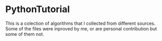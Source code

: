 # PythonTutorial

This is a colection of algorithms that I collected from different sources. Some of the files were inproved by me, or are personal contribution but some of them not. 
